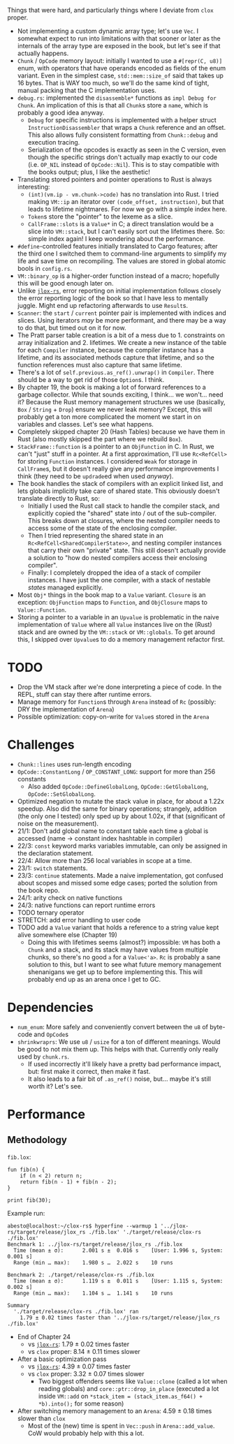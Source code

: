 Things that were hard, and particularly things where I deviate from `clox` proper.

* Not implementing a custom dynamic array type; let's use `Vec`. I somewhat expect to run into limitations with that sooner or later as the internals of the array type are exposed in the book, but let's see if that actually happens.
* `Chunk` / `OpCode` memory layout: initially I wanted to use a `#[repr(C, u8)]` enum, with operators that have operands encoded as fields of the enum variant. Even in the simplest case, `std::mem::size_of` said that takes up 16 bytes. That is WAY too much, so we'll do the same kind of tight, manual packing that the C implementation uses.
* `debug.rs`: implemented the `disassemble*` functions as `impl Debug for Chunk`. An implication of this is that all `Chunk`s store a `name`, which is probably a good idea anyway.
  * `Debug` for specific instructions is implemented with a helper struct `InstructionDisassembler` that wraps a `Chunk` reference and an offset. This also allows fully consistent formatting from `Chunk::debug` and execution tracing.
  * Serialization of the opcodes is exactly as seen in the C version, even though the specific strings don't actually map exactly to our code (i.e. `OP_NIL` instead of `OpCode::Nil`). This is to stay compatible with the books output; plus, I like the aesthetic!
* Translating stored pointers and pointer operations to Rust is always interesting:
  * `(int)(vm.ip - vm.chunk->code)` has no translation into Rust. I tried making `VM::ip` an iterator over `(code_offset, instruction)`, but that leads to lifetime nightmares. For now we go with a simple index here.
  * `Token`s store the "pointer" to the lexeme as a slice.
  * `CallFrame::slots` is a `Value*` in C; a direct translation would be a slice into `VM::stack`, but I can't easily sort out the lifetimes there. So: simple index again! I keep wondering about the performance.
* `#define`-controlled features initially translated to Cargo features; after the third one I switched them to command-line arguments to simplify my life and save time on recompiling. The values are stored in global atomic bools in `config.rs`.
* `VM::binary_op` is a higher-order function instead of a macro; hopefully this will be good enough later on.
* Unlike [`jlox-rs`](https://github.com/abesto/jlox-rs/), error reporting on initial implementation follows closely the error reporting logic of the book so that I have less to mentally juggle. Might end up refactoring afterwards to use `Result`s.
* `Scanner`: the `start` / `current` pointer pair is implemented with indices and slices. Using iterators *may* be more performant, and there may be a way to do that, but timed out on it for now.
* The Pratt parser table creation is a bit of a mess due to 1. constraints on array initialization and 2. lifetimes. We create a new instance of the table for each `Compiler` instance, because the compiler instance has a lifetime, and its associated methods capture that lifetime, and so the function references must also capture that same lifetime.
* There's a lot of `self.previous.as_ref().unwrap()` in `Compiler`. There should be a way to get rid of those `Option`s. I think.
* By chapter 19, the book is making a lot of forward references to a garbage collector. While that sounds exciting, I think... we won't... need it? Because the Rust memory management structures we use (basically, `Box` / `String` + `Drop`) ensure we never leak memory? Except, this will probably get a ton more complicated the moment we start in on variables and classes. Let's see what happens.
* Completely skipped chapter 20 (Hash Tables) because we have them in Rust (also mostly skipped the part where we rebuild `Box`).
* `StackFrame::function` is a pointer to an `ObjFunction` in C. In Rust, we can't "just" stuff in a pointer. At a first approximation, I'll use `Rc<RefCell>` for storing `Function` instances. I considered `Weak` for storage in `CallFrame`s, but it doesn't really give any performance improvements I think (they need to be `updrade`ed when used *anyway*).
* The book handles the stack of compilers with an explicit linked list, and lets globals implicitly take care of shared state. This obviously doesn't translate directly to Rust, so:
  * Initially I used the Rust call stack to handle the compiler stack, and explicitly copied the "shared" state into / out of the sub-compiler. This breaks down at closures, where the nested compiler needs to access some of the state of the enclosing compiler.
  * Then I tried representing the shared state in an `Rc<RefCell<SharedCompilerState>>`, and nesting compiler instances that carry their own "private" state. This still doesn't actually provide a solution to "how do nested compilers access their enclosing compiler".
  * Finally: I completely dropped the idea of a stack of compiler instances. I have just the one compiler, with a stack of nestable *states* managed explicitly.
* Most `Obj*` things in the book map to a `Value` variant. `Closure` is an exception: `ObjFunction` maps to `Function`, and `ObjClosure` maps to `Value::Function`.
* Storing a pointer to a variable in an `Upvalue` is problematic in the naive implementation of `Value` where all `Value` instances live on the (Rust) stack and are owned by the `VM::stack` or `VM::globals`. To get around this, I skipped over `Upvalue`s to do a memory management refactor first. 

# TODO

* Drop the VM stack after we're done interpreting a piece of code. In the REPL, stuff can stay there after runtime errors.
* Manage memory for `Function`s through `Arena` instead of `Rc` (possibly: DRY the implementation of `Arena`)
* Possible optimization: copy-on-write for `Value`s stored in the `Arena`

# Challenges

* `Chunk::lines` uses run-length encoding
* `OpCode::ConstantLong` / `OP_CONSTANT_LONG`: support for more than 256 constants
  * Also added `OpCode::DefineGlobalLong`, `OpCode::GetGlobalLong`, `OpCode::SetGlobalLong`.
* Optimized negation to mutate the stack value in place, for about a 1.22x speedup. Also did the same for binary operations; strangely, addition (the only one I tested) only sped up by about 1.02x, if that (significant of noise on the measurement).
* 21/1: Don't add global name to constant table each time a global is accessed (name -> constant index hashtable in compiler)
* 22/3: `const` keyword marks variables immutable, can only be assigned in the declaration statement.
* 22/4: Allow more than 256 local variables in scope at a time.
* 23/1: `switch` statements.
* 23/3: `continue` statements. Made a naive implementation, got confused about scopes and missed some edge cases; ported the solution from the book repo.
* 24/1: arity check on native functions
* 24/3: native functions can report runtime errors
* TODO ternary operator
* STRETCH: add error handling to user code
* TODO add a `Value` variant that holds a reference to a string value kept alive somewhere else (Chapter 19)
  * Doing this with lifetimes seems (almost?) impossible: `VM` has both a `Chunk` and a stack, and its stack may have values from multiple chunks, so there's no good `a` for a `Value<'a>`. `Rc` is probably a sane solution to this, but I want to see what future memory management shenanigans we get up to before implementing this. This will probably end up as an arena once I get to GC.

# Dependencies

* `num_enum`: More safely and conveniently convert between the `u8` of byte-code and `OpCode`s
* `shrinkwraprs`: We use `u8` / `usize` for a ton of different meanings. Would be good to not mix them up. This helps with that. Currently only really used by `chunk.rs`.
  * If used incorrectly it'll likely have a pretty bad performance impact, but: first make it correct, then make it fast.
  * It also leads to a fair bit of `.as_ref()` noise, but... maybe it's still worth it? Let's see.

# Performance

## Methodology

`fib.lox`:

```
fun fib(n) {
    if (n < 2) return n;
    return fib(n - 1) + fib(n - 2);
}

print fib(30);
```

Example run:

```
abesto@localhost:~/clox-rs$ hyperfine --warmup 1 '../jlox-rs/target/release/jlox_rs ./fib.lox' './target/release/clox-rs ./fib.lox'
Benchmark 1: ../jlox-rs/target/release/jlox_rs ./fib.lox
  Time (mean ± σ):      2.001 s ±  0.016 s    [User: 1.996 s, System: 0.001 s]
  Range (min … max):    1.980 s …  2.022 s    10 runs
 
Benchmark 2: ./target/release/clox-rs ./fib.lox
  Time (mean ± σ):      1.119 s ±  0.011 s    [User: 1.115 s, System: 0.002 s]
  Range (min … max):    1.104 s …  1.141 s    10 runs
 
Summary
  './target/release/clox-rs ./fib.lox' ran
    1.79 ± 0.02 times faster than '../jlox-rs/target/release/jlox_rs ./fib.lox'
```

* End of Chapter 24
  * vs [`jlox-rs`](https://github.com/abesto/jlox-rs): 1.79 ± 0.02 times faster 
  * vs `clox` proper: 8.14 ± 0.11 times slower
* After a basic optimization pass
  * vs [`jlox-rs`](https://github.com/abesto/jlox-rs): 4.39 ± 0.07 times faster
  * vs `clox` proper: 3.32 ± 0.07 times slower
    * Two biggest offenders seems like `Value::clone` (called a lot when reading globals) and `core::ptr::drop_in_place` (executed a lot inside `VM::add` on `*stack_item = (stack_item.as_f64() + *b).into();` for some reason)
* After switching memory management to an `Arena`: 4.59 ± 0.18 times slower than `clox`
  * Most of the (new) time is spent in `Vec::push` in `Arena::add_value`. CoW would probably help with this a lot.